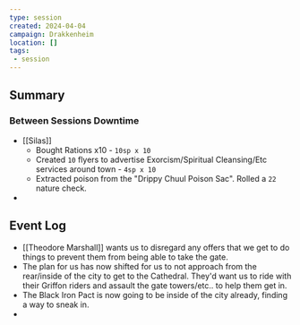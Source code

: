 ```yaml
---
type: session
created: 2024-04-04
campaign: Drakkenheim
location: []
tags:
 - session
---
```



## Summary

### Between Sessions Downtime

- [[Silas]]
	- Bought Rations x10 - `10sp x 10`
	- Created `10` flyers to advertise Exorcism/Spiritual Cleansing/Etc services around town - `4sp x 10`
	- Extracted poison from the "Drippy Chuul Poison Sac". Rolled a `22` nature check.
- 

## Event Log

- [[Theodore Marshall]] wants us to disregard any offers that we get to do things to prevent them from being able to take the gate.
- The plan for us has now shifted for us to not approach from the rear/inside of the city to get to the Cathedral. They'd want us to ride with their Griffon riders and assault the gate towers/etc.. to help them get in.
- The Black Iron Pact is now going to be inside of the city already, finding a way to sneak in.
- 




